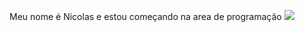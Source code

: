 Meu nome é Nicolas e estou começando na area de programação
![](https://media.tenor.com/OukVP1DlF5sAAAAM/tsk-tsk-tsk-superman.gif)
